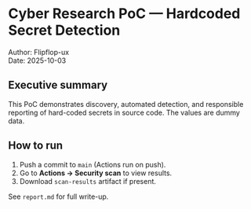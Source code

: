 # Cyber Research PoC — Hardcoded Secret Detection
Author: Flipflop-ux  
Date: 2025-10-03

## Executive summary
This PoC demonstrates discovery, automated detection, and responsible reporting of hard-coded secrets in source code. The values are dummy data.

## How to run
1. Push a commit to `main` (Actions run on push).
2. Go to **Actions → Security scan** to view results.
3. Download `scan-results` artifact if present.

See `report.md` for full write-up.

